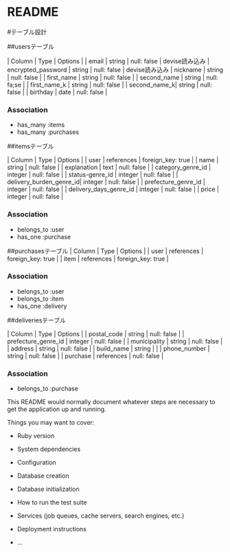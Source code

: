 # README

#テーブル設計

##usersテーブル

| Column      | Type     | Options     |
| email       | string   | null: false | devise読み込み
| encrypted_password | string | null: false | devise読み込み
| nickname     | string   | null: false |
| first_name   | string   | null: false |
| second_name  | string   | null: fa;se |
| first_name_k | string   | null: false |
| second_name_k| string   | null: false |
| birthday     | date     | null: false |
### Association
- has_many :items
- has_many :purchases

##itemsテーブル

| Column                  | Type        | Options           |
| user                    |  references | foreign_key: true |
| name                    |  string     | null: false       |
| explanation             |  text       | null: false       |
| category_genre_id       |  integer    | null: false       |
| status-genre_id         |  integer    | null: false       |
| delivery_burden_genre_id|  integer    | null: false       |
| prefecture_genre_id      |  integer    | null: false       |
| delivery_days_genre_id  |  integer    | null: false       |
| price                   |  integer    | null: false       |

### Association
- belongs_to :user
- has_one    :purchase


##purchasesテーブル
| Column            | Type       | Options          |
| user              | references | foreign_key: true |
| item              | references | foreign_key: true |

### Association
- belongs_to :user
- belongs_to :item
- has_one    :delivery


##deliveriesテーブル

| Column             | Type       | Options     |
| postal_code        | string     | null: false |
| prefecture_genre_id | integer    | null: false |
| municipality       | string     | null: false |
| address            | string     | null: false |
| build_name         | string     |             |
| phone_number       | string     | null: false |
| purchase           | references | null: false |

### Association
- belongs_to :purchase














This README would normally document whatever steps are necessary to get the
application up and running.

Things you may want to cover:

* Ruby version

* System dependencies

* Configuration

* Database creation

* Database initialization

* How to run the test suite

* Services (job queues, cache servers, search engines, etc.)

* Deployment instructions

* ...
